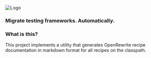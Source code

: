 ![Logo](https://github.com/openrewrite/rewrite/raw/master/doc/logo-oss.png)
### Migrate testing frameworks. Automatically.

### What is this?

This project implements a utility that generates OpenRewrite recipe documentation in markdown format for all recipes on the classpath.